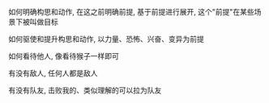如何明确构思和动作, 在这之前明确前提, 基于前提进行展开, 这个"前提"在某些场景下被叫做目标

如何驱使和提升构思和动作, 以力量、恐怖、兴奋、变异为前提

如何看待他人, 像看待猴子一样即可

有没有敌人, 任何人都是敌人

有没有队友, 击败我的、类似理解的可以拉为队友